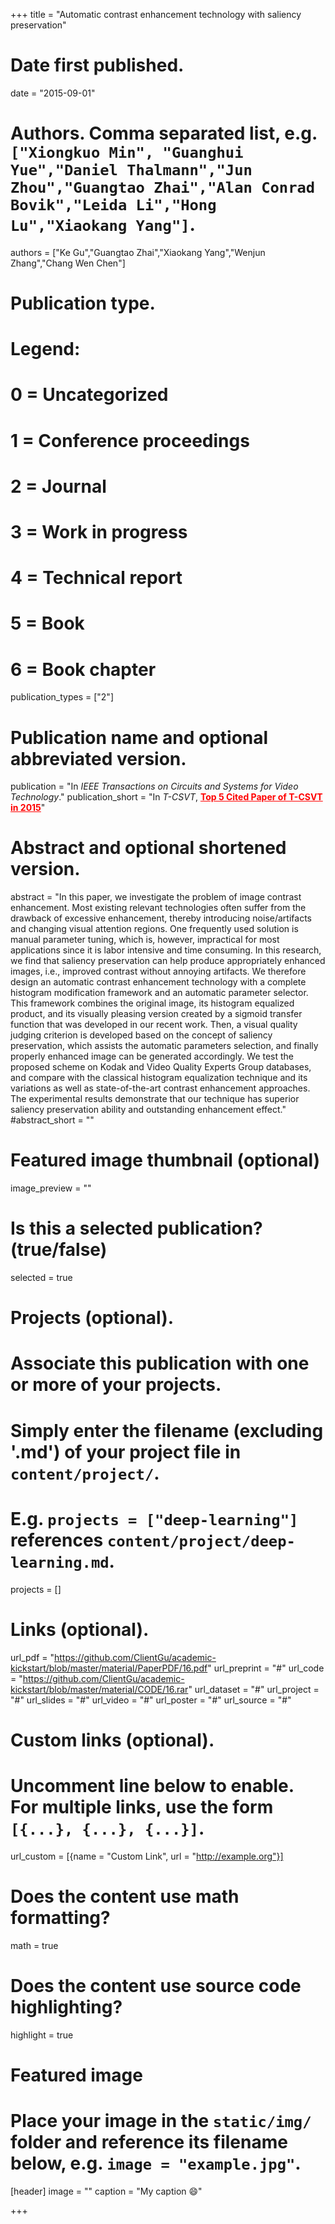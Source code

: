 +++
title = "Automatic contrast enhancement technology with saliency preservation"

# Date first published.
date = "2015-09-01"

# Authors. Comma separated list, e.g. `["Xiongkuo Min", "Guanghui Yue","Daniel Thalmann","Jun Zhou","Guangtao Zhai","Alan Conrad Bovik","Leida Li","Hong Lu","Xiaokang Yang"]`.
authors = ["Ke Gu","Guangtao Zhai","Xiaokang Yang","Wenjun Zhang","Chang Wen Chen"]
# Publication type.
# Legend:
# 0 = Uncategorized
# 1 = Conference proceedings
# 2 = Journal
# 3 = Work in progress
# 4 = Technical report
# 5 = Book
# 6 = Book chapter
publication_types = ["2"]

# Publication name and optional abbreviated version.
publication = "In *IEEE Transactions on Circuits and Systems for Video Technology*."
publication_short = "In *T-CSVT*,  <font color=#FF0000><u>**Top 5 Cited Paper of T-CSVT in 2015**</u></font>"

# Abstract and optional shortened version.
abstract = "In this paper, we investigate the problem of image contrast enhancement. Most existing relevant technologies often suffer from the drawback of excessive enhancement, thereby introducing noise/artifacts and changing visual attention regions. One frequently used solution is manual parameter tuning, which is, however, impractical for most applications since it is labor intensive and time consuming. In this research, we find that saliency preservation can help produce appropriately enhanced images, i.e., improved contrast without annoying artifacts. We therefore design an automatic contrast enhancement technology with a complete histogram modification framework and an automatic parameter selector. This framework combines the original image, its histogram equalized product, and its visually pleasing version created by a sigmoid transfer function that was developed in our recent work. Then, a visual quality judging criterion is developed based on the concept of saliency preservation, which assists the automatic parameters selection, and finally properly enhanced image can be generated accordingly. We test the proposed scheme on Kodak and Video Quality Experts Group databases, and compare with the classical histogram equalization technique and its variations as well as state-of-the-art contrast enhancement approaches. The experimental results demonstrate that our technique has superior saliency preservation ability and outstanding enhancement effect."
#abstract_short = ""

# Featured image thumbnail (optional)
image_preview = ""

# Is this a selected publication? (true/false)
selected = true

# Projects (optional).
#   Associate this publication with one or more of your projects.
#   Simply enter the filename (excluding '.md') of your project file in `content/project/`.
#   E.g. `projects = ["deep-learning"]` references `content/project/deep-learning.md`.
projects = []

# Links (optional).
url_pdf = "https://github.com/ClientGu/academic-kickstart/blob/master/material/PaperPDF/16.pdf"
url_preprint = "#"
url_code = "https://github.com/ClientGu/academic-kickstart/blob/master/material/CODE/16.rar"
url_dataset = "#"
url_project = "#"
url_slides = "#"
url_video = "#"
url_poster = "#"
url_source = "#"

# Custom links (optional).
#   Uncomment line below to enable. For multiple links, use the form `[{...}, {...}, {...}]`.
 url_custom = [{name = "Custom Link", url = "http://example.org"}]

# Does the content use math formatting?
math = true

# Does the content use source code highlighting?
highlight = true

# Featured image
# Place your image in the `static/img/` folder and reference its filename below, e.g. `image = "example.jpg"`.
[header]
image = ""
caption = "My caption 😄"

+++
